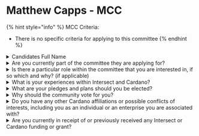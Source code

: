 # Matthew Capps - MCC

{% hint style="info" %}
MCC Criteria:

* There is no specific criteria for applying to this committee
{% endhint %}

<details>

<summary>Candidates Full Name</summary>

Matthew Capps

</details>



<details>

<summary>Are you currently part of the committee they are applying for?</summary>

Yes

</details>



<details>

<summary>Is there a particular role within the committee that you are interested in, if so which and why? (if applicable)</summary>

If I am re-elected, there are several WGs of the MCC that I'd gladly serve on. In particular, my present duties as secretary force me to put on hold work I started on best practices efficiency, transparency, and member experience at the Group Design WG. But the needs of the MCC and my best abilities will dictate where I help. Additionally, as the prior secretary, if re-elected, I will be able to take more time to help the committee transition the role to new hands, and to onboard new members.

</details>



<details>

<summary>What is your experiences within Intersect and Cardano?</summary>

I've been in the Cardano ecosystem for 3.5 years, as a community member and a community manager at IOG. I have personal working relationships with a large number of SPOs, founders, developers, and community leaders throughout the Cardano ecosystem, with a history of trust and good will. These have been built by hosting stakeholder calls with IOG teams, hard fork engagement campaigns for multiple hard forks, 100+ video interviews, and many other venues-- including our many personal conversations about our shared interest in Cardano.

More recently, I've been deeply embedded in the project of making Cardano self-governing. Two highlight efforts there are the MCC and the Parameter Committee.

I was elected by the MCC as a voting member early this year, led a working group that defined terms and set basic policy for SIGs, WGs, and Committees, working with Intersect staff and across committees. I also organized an election within the MCC to appoint a chair and secretary when there was a gap in leadership, and the members of the MCC elected me secretary. I've been serving in this role for about 6 months. I'd like to stress that, although I am employed by one of the founding entities, I sought these positions on my own initiative and received them in elections where no IOG employees had a vote.

At the Parameter Committee, I worked closely with the SMEs on the committee and community leaders to create shared understanding and purpose on the topic of the health of Cardano's stake distribution and the K parameter. While efforts remain ongoing there, we were able to turn a conversation that broken up in misunderstandings and blame to one where there is a central conversation, rough agreement on a basic set of facts and values, and agreement on a broad course of action. For all this to be worth it, we still need to use the mechanisms of governance to carry that action through and make measurable progress on the improvement of Cardano stake dynamics which the conflict centered on to begin with. I hope to continue contributing to that in my role at the MCC by making Intersect an effective vehicle for improving Cardano.

I am, of course, also a Cardano user of nearly 4 years.

</details>



<details>

<summary>What are your pledges and plans should you be elected?</summary>

My only pledge is to spend the \~8hrs/month expected of members to make decisions and do work in line with the committee's purpose-- maximizing Intersect's value to its members as a vehicle for contributing to Cardano.

I plan in particular to prioritize efficiency and transparency for members, the legitimacy and ROI of the MCC's role in the Cardano annual budget, and engagement with ecosystem stakeholders.

</details>



<details>

<summary>Why should the community vote for you?</summary>

I think the strongest case against re-electing me would be that it would be good to have new people in. There are several good candidates.

The strongest case for re-electing me is the value I'm providing to the Cardano community and ecosystem of exactly the kind that this role needs-- the fact that I'm proven in this and can am well-positioned to keep going.

Because there are four other open positions to bring new people in, its possible to bring new, highly qualified members in, while retaining me too. So, I think its a good trade-off, a win-win.

</details>



<details>

<summary>Do you have any other Cardano affiliations or possible conflicts of interests, including you as an individual or an enterprise you are associated with?</summary>

I am an employee of IOG. This isn't a conflict of interest in itself, but it's worth noting. As I mentioned before, my prior involvement in the MCC comes entirely from the voting of people who are not IOG employees.

One large part of my role at IOG is to represent and help build relationships with stakeholders in the Cardano ecosystem. I've done this with trust and good will for several years because I am careful about conflicts of interest. Another part of my role is to help define IOG as a regular member of the Cardano ecosystem-- one that is deeply involved in Cardano and works on the same level as any other ecosystem contributor.

</details>



<details>

<summary>Are you currently in receipt of or previously received any Intersect or Cardano funding or grant?</summary>

No.

</details>
